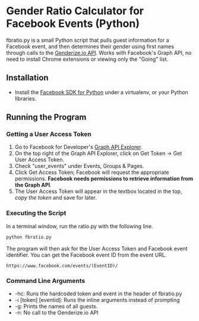 # Gender Ratio Calculator for Facebook Events (Python)
fbratio.py is a small Python script that pulls guest information for a Facebook event, and then determines their gender using first names through calls to the [Genderize.io API](https://genderize.io/). Works with Facebook's Graph API, no need to install Chrome extensions or viewing only the "Going" list.
## Installation
* Install the [Facebook SDK for Python](http://facebook-sdk.readthedocs.io/en/latest/install.html#installing-from-git) under a virtualenv, or your Python libraries.
## Running the Program
### Getting a User Access Token
1. Go to Facebook for Developer's [Graph API Explorer](https://developers.facebook.com/tools/explorer/).
2. On the top right of the Graph API Explorer, click on Get Token -> Get User Access Token.
3. Check "user_events" under Events, Groups & Pages.
4. Click Get Access Token; Facebook will request the appropriate permissions. **Facebook needs permissions to retrieve information from the Graph API**.
5. The User Access Token will appear in the textbox located in the top, *copy the token* and save for later.
### Executing the Script
In a terminal window, run the ratio.py with the following line.
~~~python
python fbratio.py
~~~
The program will then ask for the User Access Token and Facebook event identifier. You can get the Facebook event ID from the event URL.
~~~
https://www.facebook.com/events/(EventID)/
~~~
### Command Line Arguments
* -hc: Runs the hardcoded token and event in the header of fbratio.py
* -i [token] [eventid]: Runs the inline arguments instead of prompting
* -g: Prints the names of all guests.
* -n: No call to the Genderize.io API
